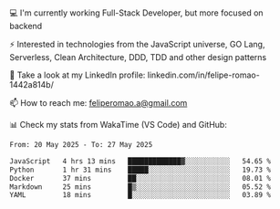 💻 I'm currently working Full-Stack Developer, but more focused on backend

⚡ Interested in technologies from the JavaScript universe, GO Lang, Serverless, Clean Architecture, DDD, TDD and other design patterns

👥 Take a look at my LinkedIn profile: linkedin.com/in/felipe-romao-1442a814b/

📫 How to reach me: feliperomao.a@gmail.com

📊 Check my stats from WakaTime (VS Code) and GitHub:

<!--START_SECTION:waka-->

```txt
From: 20 May 2025 - To: 27 May 2025

JavaScript   4 hrs 13 mins   █████████████▓░░░░░░░░░░░   54.65 %
Python       1 hr 31 mins    █████░░░░░░░░░░░░░░░░░░░░   19.73 %
Docker       37 mins         ██░░░░░░░░░░░░░░░░░░░░░░░   08.01 %
Markdown     25 mins         █▒░░░░░░░░░░░░░░░░░░░░░░░   05.52 %
YAML         18 mins         █░░░░░░░░░░░░░░░░░░░░░░░░   03.89 %
```

<!--END_SECTION:waka-->

